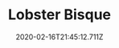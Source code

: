 ---
templateKey: blog-post
title: Lobster Bisque
type: cooking
energy: 225
health: 101
description: This delicate soup is a secret family recipe of Willy's., 
featuredpost: false
date: 2020-02-16T21:45:12.711Z
featuredimage: /img/Lobster_Bisque.png
sellPrice: 205
tags:
  - Lobster
  - Milk
  - edible
---